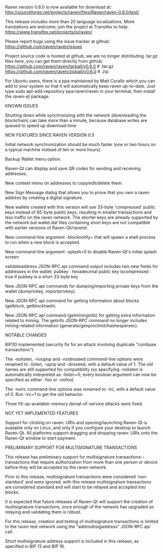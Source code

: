 Raven version 0.6.0 is now available for download at:
http://sourceforge.net/projects/raven/files/Raven/raven-0.6.0/test/

This release includes more than 20 language localizations.
More translations are welcome; join the
project at Transifex to help:
https://www.transifex.net/projects/p/raven/

Please report bugs using the issue tracker at github:
https://github.com/raven/raven/issues

Project source code is hosted at github; we are no longer
distributing .tar.gz files here, you can get them
directly from github:
https://github.com/raven/raven/tarball/v0.6.0  # .tar.gz
https://github.com/raven/raven/zipball/v0.6.0  # .zip

For Ubuntu users, there is a ppa maintained by Matt Corallo which
you can add to your system so that it will automatically keep
raven up-to-date.  Just type
sudo apt-add-repository ppa:raven/raven
in your terminal, then install the raven-qt package.


KNOWN ISSUES

Shutting down while synchronizing with the network
(downloading the blockchain) can take more than a minute,
because database writes are queued to speed up download
time.


NEW FEATURES SINCE RAVEN VERSION 0.5

Initial network synchronization should be much faster
(one or two hours on a typical machine instead of ten or more
hours).

Backup Wallet menu option.

Raven-Qt can display and save QR codes for sending
and receiving addresses.

New context menu on addresses to copy/edit/delete them.

New Sign Message dialog that allows you to prove that you
own a raven address by creating a digital
signature.

New wallets created with this version will
use 33-byte 'compressed' public keys instead of
65-byte public keys, resulting in smaller
transactions and less traffic on the raven
network. The shorter keys are already supported
by the network but wallet.dat files containing
short keys are not compatible with earlier
versions of Raven-Qt/ravend.

New command-line argument -blocknotify=<command>
that will spawn a shell process to run <command> 
when a new block is accepted.

New command-line argument -splash=0 to disable
Raven-Qt's initial splash screen

validateaddress JSON-RPC api command output includes
two new fields for addresses in the wallet:
pubkey : hexadecimal public key
iscompressed : true if pubkey is a short 33-byte key

New JSON-RPC api commands for dumping/importing
private keys from the wallet (dumprivkey, importprivkey).

New JSON-RPC api command for getting information about
blocks (getblock, getblockhash).

New JSON-RPC api command (getmininginfo) for getting
extra information related to mining. The getinfo
JSON-RPC command no longer includes mining-related
information (generate/genproclimit/hashespersec).



NOTABLE CHANGES

BIP30 implemented (security fix for an attack involving
duplicate "coinbase transactions").

The -nolisten, -noupnp and -nodnsseed command-line
options were renamed to -listen, -upnp and -dnsseed,
with a default value of 1. The old names are still
supported for compatibility (so specifying -nolisten
is automatically interpreted as -listen=0; every
boolean argument can now be specified as either
-foo or -nofoo).

The -noirc command-line options was renamed to
-irc, with a default value of 0. Run -irc=1 to
get the old behavior.

Three fill-up-available-memory denial-of-service
attacks were fixed.


NOT YET IMPLEMENTED FEATURES

Support for clicking on raven: URIs and
opening/launching Raven-Qt is available only on Linux,
and only if you configure your desktop to launch
Raven-Qt. All platforms support dragging and dropping
raven: URIs onto the Raven-Qt window to start
payment.


PRELIMINARY SUPPORT FOR MULTISIGNATURE TRANSACTIONS

This release has preliminary support for multisignature
transactions-- transactions that require authorization
from more than one person or device before they
will be accepted by the raven network.

Prior to this release, multisignature transactions
were considered 'non-standard' and were ignored;
with this release multisignature transactions are
considered standard and will start to be relayed
and accepted into blocks.

It is expected that future releases of Raven-Qt
will support the creation of multisignature transactions,
once enough of the network has upgraded so relaying
and validating them is robust.

For this release, creation and testing of multisignature
transactions is limited to the raven test network using
the "addmultisigaddress" JSON-RPC api call.

Short multisignature address support is included in this
release, as specified in BIP 13 and BIP 16.
